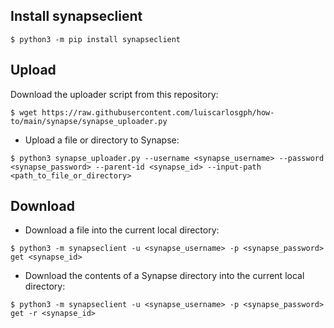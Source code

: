 Install synapseclient
---------------------
```
$ python3 -m pip install synapseclient
```

Upload
------
Download the uploader script from this repository:
```
$ wget https://raw.githubusercontent.com/luiscarlosgph/how-to/main/synapse/synapse_uploader.py
```

* Upload a file or directory to Synapse:
```
$ python3 synapse_uploader.py --username <synapse_username> --password <synapse_password> --parent-id <synapse_id> --input-path <path_to_file_or_directory>
```

Download
--------
* Download a file into the current local directory:
```
$ python3 -m synapseclient -u <synapse_username> -p <synapse_password> get <synapse_id>
```

* Download the contents of a Synapse directory into the current local directory:
```
$ python3 -m synapseclient -u <synapse_username> -p <synapse_password> get -r <synapse_id>
```
